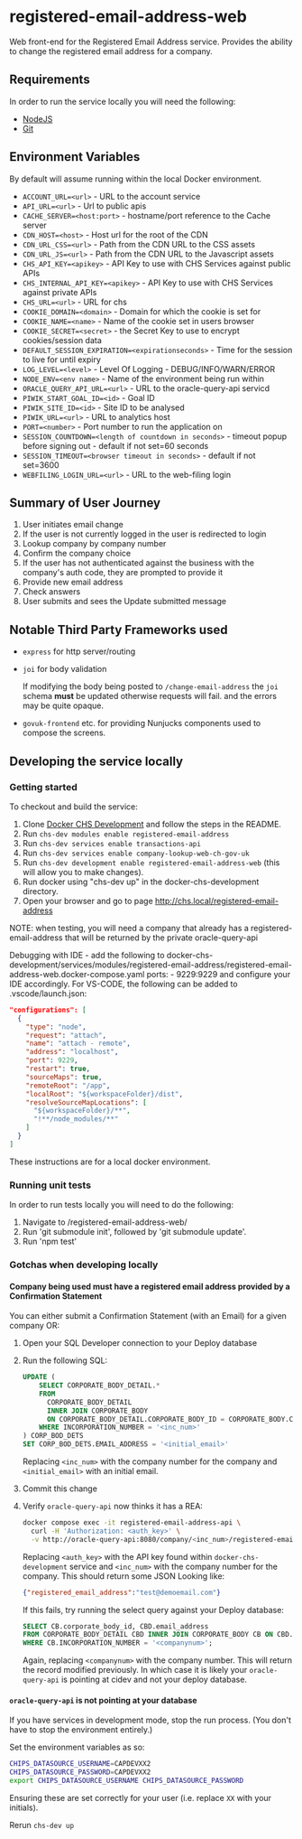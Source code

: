 # registered-email-address-web

Web front-end for the Registered Email Address service. Provides the ability to change
the registered email address for a company.

## Requirements

In order to run the service locally you will need the following:

- [NodeJS](https://nodejs.org/en/)
- [Git](https://git-scm.com/downloads)

## Environment Variables

By default will assume running within the local Docker environment.

- `ACCOUNT_URL=<url>` - URL to the account service
- `API_URL=<url>` - Url to public apis
- `CACHE_SERVER=<host:port>` - hostname/port reference to the Cache server
- `CDN_HOST=<host>` - Host url for the root of the CDN
- `CDN_URL_CSS=<url>` - Path from the CDN URL to the CSS assets
- `CDN_URL_JS=<url>` - Path from the CDN URL to the Javascript assets
- `CHS_API_KEY=<apikey>` - API Key to use with CHS Services against public APIs
- `CHS_INTERNAL_API_KEY=<apikey>` - API Key to use with CHS Services against private APIs
- `CHS_URL=<url>` - URL for chs
- `COOKIE_DOMAIN=<domain>` - Domain for which the cookie is set for
- `COOKIE_NAME=<name>` - Name of the cookie set in users browser
- `COOKIE_SECRET=<secret>` - the Secret Key to use to encrypt cookies/session data
- `DEFAULT_SESSION_EXPIRATION=<expirationseconds>` - Time for the session to live for until expiry
- `LOG_LEVEL=<level>` - Level Of Logging - DEBUG/INFO/WARN/ERROR
- `NODE_ENV=<env name>` - Name of the environment being run within
- `ORACLE_QUERY_API_URL=<url>` - URL to the oracle-query-api servicd
- `PIWIK_START_GOAL_ID=<id>` - Goal ID
- `PIWIK_SITE_ID=<id>` - Site ID to be analysed
- `PIWIK_URL=<url>` - URL to analytics host
- `PORT=<number>` - Port number to run the application on
- `SESSION_COUNTDOWN=<length of countdown in seconds>` - timeout popup before signing out - default if not set=60 seconds
- `SESSION_TIMEOUT=<browser timeout in seconds>` - default if not set=3600
- `WEBFILING_LOGIN_URL=<url>` - URL to the web-filing login

## Summary of User Journey

1. User initiates email change
2. If the user is not currently logged in the user is redirected to login
3. Lookup company by company number
4. Confirm the company choice
5. If the user has not authenticated against the business with the company's
  auth code, they are prompted to provide it
6. Provide new email address
7. Check answers
8. User submits and sees the Update submitted message

## Notable Third Party Frameworks used

- `express` for http server/routing
- `joi` for body validation

  If modifying the body being posted to `/change-email-address` the `joi`
  schema **must** be updated otherwise requests will fail. and the errors may
  be quite opaque.
- `govuk-frontend` etc. for providing Nunjucks components used to compose
  the screens.

## Developing the service locally

### Getting started

To checkout and build the service:

1. Clone [Docker CHS Development](https://github.com/companieshouse/docker-chs-development) and follow the steps in the README. 
2. Run `chs-dev modules enable registered-email-address`
3. Run `chs-dev services enable transactions-api`
4. Run `chs-dev services enable company-lookup-web-ch-gov-uk`
5. Run `chs-dev development enable registered-email-address-web` (this will allow you to make changes).
6. Run docker using "chs-dev up" in the docker-chs-development directory.
7. Open your browser and go to page <http://chs.local/registered-email-address>

NOTE: when testing, you will need a company that already has a registered-email-address that will be returned by the private oracle-query-api

Debugging with IDE - add the following to docker-chs-development/services/modules/registered-email-address/registered-email-address-web.docker-compose.yaml
    ports:
    - 9229:9229
and configure your IDE accordingly. For VS-CODE, the following can be added to .vscode/launch.json:
 
  ```json
  "configurations": [
    {
      "type": "node",
      "request": "attach",
      "name": "attach - remote",
      "address": "localhost",
      "port": 9229,
      "restart": true,
      "sourceMaps": true,
      "remoteRoot": "/app",
      "localRoot": "${workspaceFolder}/dist",
      "resolveSourceMapLocations": [
        "${workspaceFolder}/**",
        "!**/node_modules/**"
      ]
    }
  ]
  ```

These instructions are for a local docker environment.

### Running unit tests

In order to run tests locally you will need to do the following:

1. Navigate to /registered-email-address-web/
2. Run 'git submodule init', followed by 'git submodule update'.
3. Run 'npm test'


### Gotchas when developing locally

#### Company being used must have a registered email address provided by a Confirmation Statement

You can either submit a Confirmation Statement (with an Email) for a given
company OR:

1. Open your SQL Developer connection to your Deploy database
2. Run the following SQL:

    ```sql
    UPDATE (
        SELECT CORPORATE_BODY_DETAIL.*
        FROM
          CORPORATE_BODY_DETAIL
          INNER JOIN CORPORATE_BODY
          ON CORPORATE_BODY_DETAIL.CORPORATE_BODY_ID = CORPORATE_BODY.CORPORATE_BODY_ID
        WHERE INCORPORATION_NUMBER = '<inc_num>'
    ) CORP_BOD_DETS
    SET CORP_BOD_DETS.EMAIL_ADDRESS = '<initial_email>'
    ```

    Replacing `<inc_num>` with the company number for the company and
    `<initial_email>` with an initial email.

3. Commit this change
4. Verify `oracle-query-api` now thinks it has a REA:

    ```sh
    docker compose exec -it registered-email-address-api \
      curl -H 'Authorization: <auth_key>' \
      -v http://oracle-query-api:8080/company/<inc_num>/registered-email-address
    ```

    Replacing `<auth_key>` with the API key found within
    `docker-chs-development` service and `<inc_num>` with the company number
    for the company. This should return some JSON Looking like:

    ```json
    {"registered_email_address":"test@demoemail.com"}
    ```

    If this fails, try running the select query against your Deploy database:

    ```sql
    SELECT CB.corporate_body_id, CBD.email_address
    FROM CORPORATE_BODY_DETAIL CBD INNER JOIN CORPORATE_BODY CB ON CBD.CORPORATE_BODY_ID = CB.CORPORATE_BODY_ID
    WHERE CB.INCORPORATION_NUMBER = '<companynum>';
    ```

    Again, replacing `<companynum>` with the company number. This will return
    the record modified previously. In which case it is likely your
    `oracle-query-api` is pointing at cidev and not your deploy database.

#### `oracle-query-api` is not pointing at your database

If you have services in development mode, stop the run process. (You don't have to
stop the environment entirely.)

Set the environment variables as so:

```sh
CHIPS_DATASOURCE_USERNAME=CAPDEVXX2
CHIPS_DATASOURCE_PASSWORD=CAPDEVXX2
export CHIPS_DATASOURCE_USERNAME CHIPS_DATASOURCE_PASSWORD
```

Ensuring these are set correctly for your user (i.e. replace `XX` with your
initials).

Rerun `chs-dev up`
